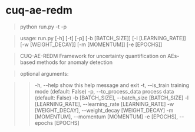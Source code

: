 # cuq-ae-redm
> python run.py -t -p

> usage: run.py [-h] [-t] [-p] [-b [BATCH_SIZE]] [-l [LEARNING_RATE]] [-w [WEIGHT_DECAY]] [-m [MOMENTUM]] [-e [EPOCHS]]

> CUQ-AE-REDM Framework for uncertainty quantification on AEs-based methods for anomaly detection

> optional arguments:

>> -h, --help            show this help message and exit
>> -t, --is_train        training mode (default: False)
>>  -p, --to_process_data process data (default: False)
>>  -b [BATCH_SIZE], --batch_size [BATCH_SIZE]
>>  -l [LEARNING_RATE], --learning_rate [LEARNING_RATE]
>>  -w [WEIGHT_DECAY], --weight_decay [WEIGHT_DECAY]
>>  -m [MOMENTUM], --momentum [MOMENTUM]
>>  -e [EPOCHS], --epochs [EPOCHS]
